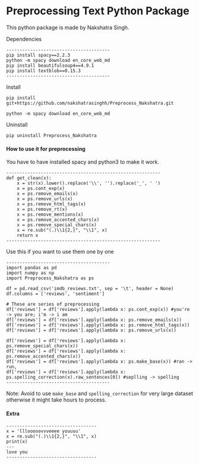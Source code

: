 # Preprocessing Text Python Package

This python package is made by Nakshatra Singh.

Dependencies
```
---------------------------------------
pip install spacy==2.2.3
python -m spacy download en_core_web_md
pip install beautifulsoup4==4.9.1
pip install textblob==0.15.3
---------------------------------------

```

Install 

`pip install git+https://github.com/nakshatrasinghh/Preprocess_Nakshatra.git`

`python -m spacy download en_core_web_md`

Uninstall

`pip uninstall Preprocess_Nakshatra`

#### How to use it for preprocessing
You have to have installed spacy and python3 to make it work.

```
----------------------------------------------------------
def get_clean(x):
    x = str(x).lower().replace('\\', '').replace('_', ' ')
    x = ps.cont_exp(x)
    x = ps.remove_emails(x)
    x = ps.remove_urls(x)
    x = ps.remove_html_tags(x)
    x = ps.remove_rt(x)
    x = ps.remove_mentions(x)
    x = ps.remove_accented_chars(x)
    x = ps.remove_special_chars(x)
    x = re.sub("(.)\\1{2,}", "\\1", x)
    return x
----------------------------------------------------------
```

Use this if you want to use them one by one
```
---------------------------------------
import pandas as pd
import numpy as np
import Preprocess_Nakshatra as ps

df = pd.read_csv('imdb_reviews.txt', sep = '\t', header = None)
df.columns = ['reviews', 'sentiment']

# These are series of preprocessing
df['reviews'] = df['reviews'].apply(lambda x: ps.cont_exp(x)) #you're -> you are; i'm -> i am
df['reviews'] = df['reviews'].apply(lambda x: ps.remove_emails(x))
df['reviews'] = df['reviews'].apply(lambda x: ps.remove_html_tags(x))
df['reviews'] = df['reviews'].apply(lambda x: ps.remove_urls(x))

df['reviews'] = df['reviews'].apply(lambda x: ps.remove_special_chars(x))
df['reviews'] = df['reviews'].apply(lambda x: ps.remove_accented_chars(x))
df['reviews'] = df['reviews'].apply(lambda x: ps.make_base(x)) #ran -> run,
df['reviews'] = df['reviews'].apply(lambda x: ps.spelling_correction(x).raw_sentences[0]) #seplling -> spelling
---------------------------------------
```

Note: Avoid to use `make_base` and `spelling_correction` for very large dataset otherwise it might take hours to process.


#### Extra

```
----------------------------------
x = 'lllooooovvveeee youuuu'
x = re.sub("(.)\\1{2,}", "\\1", x)
print(x)
---
love you
----------------------------------
```
